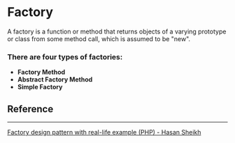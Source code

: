 # Factory
A factory is a function or method that returns objects of a varying prototype or class from some method call, which is assumed to be "new".

### There are four types of factories:
- **Factory Method** 
- **Abstract Factory Method** 
- **Simple Factory** 



## Reference

--- 
[Factory design pattern with real-life example (PHP) - Hasan Sheikh](https://proghasan.medium.com/factory-design-pattern-with-real-life-example-php-e473f62870cc)

